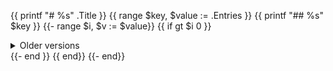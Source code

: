 {{ printf "# %s" .Title }}
{{ range $key, $value := .Entries }}
{{ printf "## %s" $key }}
{{- range $i, $v :=  $value}}
{{ if gt $i 0 }}
<details>
  <summary>Older versions</summary>
{{ end }}
{{printf "#### Version **%s**\n" $v.Version}}
{{printf "> Generated %s" $v.Created}}

{{printf "App Version **%s**" $v.AppVersion}}

{{- range $v.Urls}}
{{printf "[%s](%s)" . .}}
{{- end}}

{{- if gt $i 0 }}
</details>
{{- end }}
{{ end}}
{{- end}}